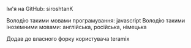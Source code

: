 Ім'я на GitHub: siroshtanK

Володію такими мовами програмування: javascript
Володію такими іноземними мовами: англійська, російська, німецька

Додав до власного форку користувача teramix